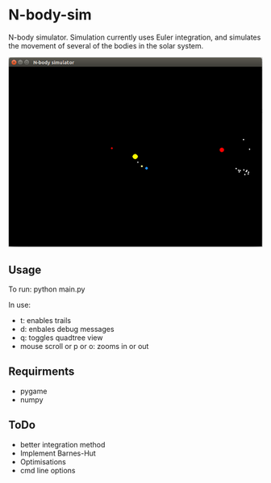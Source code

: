 # N-body-sim

N-body simulator. Simulation currently uses Euler integration, and simulates the movement of several of the bodies in the solar system.

![alt text](https://raw.githubusercontent.com/lewisfish/N-body-sim/master/nbody.png)


## Usage

To run:
python main.py

In use:
- t: enables trails
- d: enbales debug messages
- q: toggles quadtree view
- mouse scroll or p or o: zooms in or out

## Requirments

- pygame
- numpy

## ToDo

- better integration method
- Implement Barnes-Hut
- Optimisations
- cmd line options
